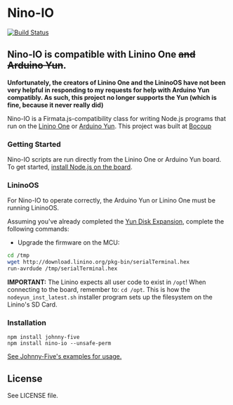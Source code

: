 # Nino-IO

[![Build Status](https://travis-ci.org/rwaldron/nino-io.png?branch=master)](https://travis-ci.org/rwaldron/nino-io)

## Nino-IO is compatible with Linino One ~~and Arduino Yun~~.

**Unfortunately, the creators of Linino One and the LininoOS have not been very helpful in responding to my requests for help with Arduino Yun compatibly. As such, this project no longer supports the Yun (which is fine, because it never really did)**


Nino-IO is a Firmata.js-compatibility class for writing Node.js programs that run on the [Linino One](http://www.linino.org/modules/linino-one/) or [Arduino Yun](http://www.linino.org/modules/yun/). This project was built at [Bocoup](http://bocoup.com)

### Getting Started

Nino-IO scripts are run directly from the Linino One or Arduino Yun board. To get started, [install Node.js on the board](http://wiki.linino.org/doku.php?id=wiki:nodejscript). 

### LininoOS

For Nino-IO to operate correctly, the Arduino Yun or Linino One must be running LininoOS. 


Assuming you've already completed the [Yun Disk Expansion](http://arduino.cc/en/Tutorial/ExpandingYunDiskSpace), complete the following commands: 

- Upgrade the firmware on the MCU:
```sh
cd /tmp
wget http://download.linino.org/pkg-bin/serialTerminal.hex
run-avrdude /tmp/serialTerminal.hex
```


**IMPORTANT:** The Linino expects all user code to exist in `/opt`! When connecting to the board, remember to: `cd /opt`. This is how the `nodeyun_inst_latest.sh` installer program sets up the filesystem on the Linino's SD Card. 




### Installation

```
npm install johnny-five
npm install nino-io --unsafe-perm
```

[See Johnny-Five's examples for usage.](https://github.com/rwaldron/johnny-five)

## License
See LICENSE file.

